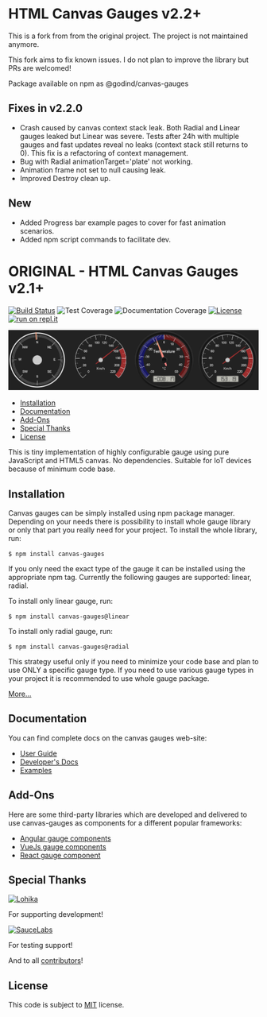 # HTML Canvas Gauges v2.2+
This is a fork from from the original project. The project is not maintained
anymore.

This fork aims to fix known issues. I do not plan to improve the library but PRs are welcomed!

Package available on npm as @godind/canvas-gauges

## Fixes in v2.2.0
* Crash caused by canvas context stack leak. Both Radial and Linear gauges leaked but Linear was severe. Tests after 24h with multiple gauges and fast updates reveal no leaks (context stack still returns to 0). This fix is a refactoring of context management.
* Bug with Radial animationTarget='plate' not working.
* Animation frame not set to null causing leak.
* Improved Destroy clean up.

## New
* Added Progress bar example pages to cover for fast animation scenarios.
* Added npm script commands to facilitate dev. 

# ORIGINAL - HTML Canvas Gauges v2.1+

[![Build Status](https://travis-ci.org/Mikhus/canvas-gauges.svg?branch=master)](https://travis-ci.org/Mikhus/canvas-gauges) ![Test Coverage](https://rawgit.com/Mikhus/canvas-gauges/master/test-coverage.svg) ![Documentation Coverage](https://rawgit.com/Mikhus/canvas-gauges/master/docs-coverage.svg) [![License](https://img.shields.io/badge/license-MIT-blue.svg)](https://rawgit.com/Mikhus/canvas-gauges/master/LICENSE) [![run on repl.it](http://repl.it/badge/github/Mikhus/canvas-gauges)](https://repl.it/github/Mikhus/canvas-gauges)

[![Canvas Gauges](https://raw.githubusercontent.com/Mikhus/blob/master/gauges.png)](https://rawgit.com/Mikhus/canvas-gauges/master/examples/radial-component.html)

<!-- toc -->

- [Installation](#installation)
- [Documentation](#documentation)
- [Add-Ons](#add-ons)
- [Special Thanks](#special-thanks)
- [License](#license)

<!-- tocstop -->

This is tiny implementation of highly configurable gauge using pure JavaScript and HTML5 canvas.
No dependencies. Suitable for IoT devices because of minimum code base.

## Installation

Canvas gauges can be simply installed using npm package manager. Depending on your needs there is possibility to install whole gauge library or only that part you really need for your project.
To install the whole library, run:

    $ npm install canvas-gauges

If you only need the exact type of the gauge it can be installed using the appropriate npm tag. Currently the following gauges are supported: linear, radial.

To install only linear gauge, run:

    $ npm install canvas-gauges@linear

To install only radial gauge, run:

    $ npm install canvas-gauges@radial

This strategy useful only if you need to minimize your code base and plan to use ONLY a specific gauge type. If you need to use various gauge types in your project it is recommended to use whole gauge package.

[More...](http://canvas-gauges.com/documentation/user-guide/#installing)

## Documentation

You can find complete docs on the canvas gauges web-site:

 * [User Guide](http://canvas-gauges.com/documentation/user-guide/)
 * [Developer's Docs](http://canvas-gauges.com/documentation/api/)
 * [Examples](http://canvas-gauges.com/documentation/examples/)

## Add-Ons

Here are some third-party libraries which are developed and delivered to use canvas-gauges as components for a different popular frameworks:

 - [Angular gauge components](https://github.com/MeetmeLeave/ng-canvas-gauges)
 - [VueJs gauge components](https://github.com/vue-bulma/canvas-gauges)
 - [React gauge component](https://github.com/1995parham/react-canvas-gauges)

## Special Thanks

[![Lohika](http://www.lohika.com/wp-content/themes/gridalicious/images/lohika_full.svg)](http://www.lohika.com/)

For supporting development!

[![SauceLabs](http://info.saucelabs.com/rs/468-XBT-687/images/ink-logo.png)](http://saucelabs.com/)

For testing support!

And to all [contributors](https://github.com/Mikhus/canvas-gauges/graphs/contributors)!

## License

This code is subject to [MIT](https://rawgit.com/Mikhus/canvas-gauges/master/LICENSE) license.
